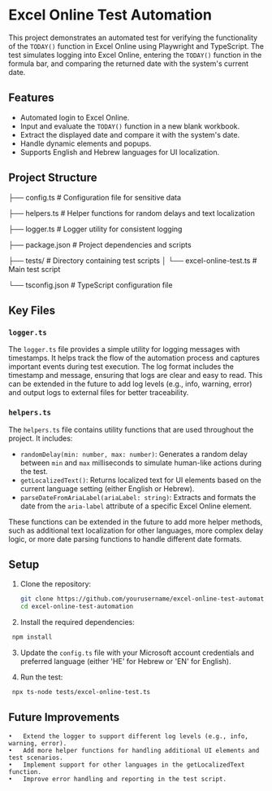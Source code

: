 # Excel Online Test Automation

This project demonstrates an automated test for verifying the functionality of the `TODAY()` function in Excel Online using Playwright and TypeScript. The test simulates logging into Excel Online, entering the `TODAY()` function in the formula bar, and comparing the returned date with the system's current date.

## Features

- Automated login to Excel Online.
- Input and evaluate the `TODAY()` function in a new blank workbook.
- Extract the displayed date and compare it with the system's date.
- Handle dynamic elements and popups.
- Supports English and Hebrew languages for UI localization.

## Project Structure

├── config.ts        # Configuration file for sensitive data

├── helpers.ts       # Helper functions for random delays and text localization

├── logger.ts        # Logger utility for consistent logging

├── package.json     # Project dependencies and scripts

├── tests/           # Directory containing test scripts
│   └── excel-online-test.ts  # Main test script

└── tsconfig.json    # TypeScript configuration file

## Key Files

### `logger.ts`

The `logger.ts` file provides a simple utility for logging messages with timestamps. It helps track the flow of the automation process and captures important events during test execution. The log format includes the timestamp and message, ensuring that logs are clear and easy to read. This can be extended in the future to add log levels (e.g., info, warning, error) and output logs to external files for better traceability.

### `helpers.ts`

The `helpers.ts` file contains utility functions that are used throughout the project. It includes:
- `randomDelay(min: number, max: number)`: Generates a random delay between `min` and `max` milliseconds to simulate human-like actions during the test.
- `getLocalizedText()`: Returns localized text for UI elements based on the current language setting (either English or Hebrew).
- `parseDateFromAriaLabel(ariaLabel: string)`: Extracts and formats the date from the `aria-label` attribute of a specific Excel Online element.

These functions can be extended in the future to add more helper methods, such as additional text localization for other languages, more complex delay logic, or more date parsing functions to handle different date formats.

## Setup

1. Clone the repository:

   ```bash
   git clone https://github.com/yourusername/excel-online-test-automation.git
   cd excel-online-test-automation
   ```

2.	Install the required dependencies:

   ```bash
    npm install
   ```

3. 	Update the ```config.ts``` file with your Microsoft account credentials and preferred language (either 'HE' for Hebrew or 'EN' for  English).

4.	Run the test:

   ```bash
    npx ts-node tests/excel-online-test.ts  
   ```

## Future Improvements
	•	Extend the logger to support different log levels (e.g., info, warning, error).
	•	Add more helper functions for handling additional UI elements and test scenarios.
	•	Implement support for other languages in the getLocalizedText function.
	•	Improve error handling and reporting in the test script.